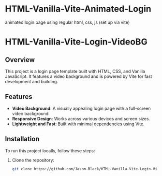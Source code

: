 # HTML-Vanilla-Vite-Animated-Login
animated login page using regular html, css, js (set up via vite)


# HTML-Vanilla-Vite-Login-VideoBG

## Overview

This project is a login page template built with HTML, CSS, and Vanilla JavaScript. It features a video background and is powered by Vite for fast development and building.

## Features

- **Video Background**: A visually appealing login page with a full-screen video background.
- **Responsive Design**: Works across various devices and screen sizes.
- **Lightweight and Fast**: Built with minimal dependencies using Vite.

## Installation

To run this project locally, follow these steps:

1. Clone the repository:
   ```bash
   git clone https://github.com/Jason-Black/HTML-Vanilla-Vite-Login-VideoBG.git

```
